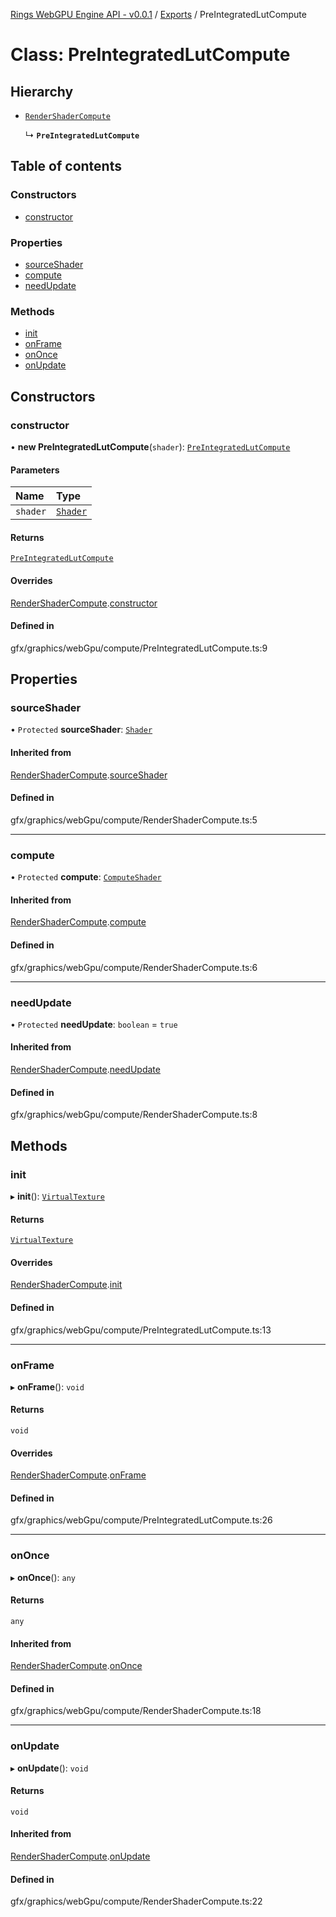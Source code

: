 [Rings WebGPU Engine API - v0.0.1](../README.md) / [Exports](../modules.md) / PreIntegratedLutCompute

# Class: PreIntegratedLutCompute

## Hierarchy

- [`RenderShaderCompute`](RenderShaderCompute.md)

  ↳ **`PreIntegratedLutCompute`**

## Table of contents

### Constructors

- [constructor](PreIntegratedLutCompute.md#constructor)

### Properties

- [sourceShader](PreIntegratedLutCompute.md#sourceshader)
- [compute](PreIntegratedLutCompute.md#compute)
- [needUpdate](PreIntegratedLutCompute.md#needupdate)

### Methods

- [init](PreIntegratedLutCompute.md#init)
- [onFrame](PreIntegratedLutCompute.md#onframe)
- [onOnce](PreIntegratedLutCompute.md#ononce)
- [onUpdate](PreIntegratedLutCompute.md#onupdate)

## Constructors

### constructor

• **new PreIntegratedLutCompute**(`shader`): [`PreIntegratedLutCompute`](PreIntegratedLutCompute.md)

#### Parameters

| Name | Type |
| :------ | :------ |
| `shader` | [`Shader`](Shader.md) |

#### Returns

[`PreIntegratedLutCompute`](PreIntegratedLutCompute.md)

#### Overrides

[RenderShaderCompute](RenderShaderCompute.md).[constructor](RenderShaderCompute.md#constructor)

#### Defined in

gfx/graphics/webGpu/compute/PreIntegratedLutCompute.ts:9

## Properties

### sourceShader

• `Protected` **sourceShader**: [`Shader`](Shader.md)

#### Inherited from

[RenderShaderCompute](RenderShaderCompute.md).[sourceShader](RenderShaderCompute.md#sourceshader)

#### Defined in

gfx/graphics/webGpu/compute/RenderShaderCompute.ts:5

___

### compute

• `Protected` **compute**: [`ComputeShader`](ComputeShader.md)

#### Inherited from

[RenderShaderCompute](RenderShaderCompute.md).[compute](RenderShaderCompute.md#compute)

#### Defined in

gfx/graphics/webGpu/compute/RenderShaderCompute.ts:6

___

### needUpdate

• `Protected` **needUpdate**: `boolean` = `true`

#### Inherited from

[RenderShaderCompute](RenderShaderCompute.md).[needUpdate](RenderShaderCompute.md#needupdate)

#### Defined in

gfx/graphics/webGpu/compute/RenderShaderCompute.ts:8

## Methods

### init

▸ **init**(): [`VirtualTexture`](VirtualTexture.md)

#### Returns

[`VirtualTexture`](VirtualTexture.md)

#### Overrides

[RenderShaderCompute](RenderShaderCompute.md).[init](RenderShaderCompute.md#init)

#### Defined in

gfx/graphics/webGpu/compute/PreIntegratedLutCompute.ts:13

___

### onFrame

▸ **onFrame**(): `void`

#### Returns

`void`

#### Overrides

[RenderShaderCompute](RenderShaderCompute.md).[onFrame](RenderShaderCompute.md#onframe)

#### Defined in

gfx/graphics/webGpu/compute/PreIntegratedLutCompute.ts:26

___

### onOnce

▸ **onOnce**(): `any`

#### Returns

`any`

#### Inherited from

[RenderShaderCompute](RenderShaderCompute.md).[onOnce](RenderShaderCompute.md#ononce)

#### Defined in

gfx/graphics/webGpu/compute/RenderShaderCompute.ts:18

___

### onUpdate

▸ **onUpdate**(): `void`

#### Returns

`void`

#### Inherited from

[RenderShaderCompute](RenderShaderCompute.md).[onUpdate](RenderShaderCompute.md#onupdate)

#### Defined in

gfx/graphics/webGpu/compute/RenderShaderCompute.ts:22

